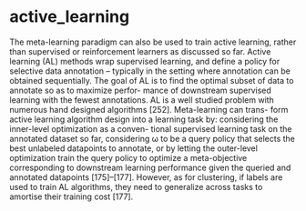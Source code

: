 # active_learning
The meta-learning paradigm can also be used to train active learning, rather than supervised or reinforcement learners as discussed so far. Active learning (AL) methods wrap supervised learning, and define a policy for selective data annotation – typically in the setting where annotation can be obtained sequentially. The goal of AL is to find the optimal subset of data to annotate so as to maximize perfor- mance of downstream supervised learning with the fewest annotations. AL is a well studied problem with numerous
hand designed algorithms [252]. Meta-learning can trans- form active learning algorithm design into a learning task by: considering the inner-level optimization as a conven- tional supervised learning task on the annotated dataset so far, considering ω to be a query policy that selects the best unlabeled datapoints to annotate, or by letting the outer-level optimization train the query policy to optimize a meta-objective corresponding to downstream learning performance given the queried and annotated datapoints [175]–[177]. However, as for clustering, if labels are used to train AL algorithms, they need to generalize across tasks to amortise their training cost [177].
<!-- REFERENCE -->

